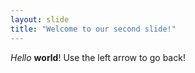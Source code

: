 ```yaml
---
layout: slide
title: "Welcome to our second slide!"
---
```

*Hello* **world**!
Use the left arrow to go back!
